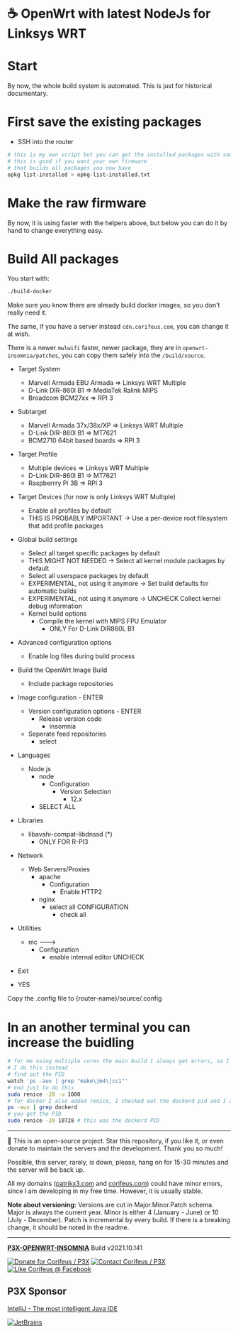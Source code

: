 [//]: #@corifeus-header

# ☕ OpenWrt with latest NodeJs for Linksys WRT

                        
[//]: #@corifeus-header:end

# Start

By now, the whole build system is automated. This is just for historical documentary.

# First save the existing packages

* SSH into the router

```bash
# this is my own script but you can get the installed packages with some hacking
# this is good if you want your own firmware
# that builds all packages you now have 
opkg list-installed > opkg-list-installed.txt
```

<!--
* mc
  * via Midnight Commander you add to your repo via shell patrikx3@192.168.1.30/home/patrikx3/Projects/patrikx3/p3x/openwrt-insomnia/router/{router-name}
* Copy the opkg-list-installed.txt file to {router-name}/opkg-list-installed.txt as well
-->

# Make the raw firmware

By now, it is using faster with the helpers above, but below you can do it by hand to change everything easy.

# Build All packages

You start with:
```bash
./build-docker
```

Make sure you know there are already build docker images, so you don't really need it.

The same, if you have a server instead ```cdn.corifeus.com```, you can change it at wish.

There is a newer ```mwlwifi``` faster, newer package, they are in ```openwrt-insomnia/patches```, you can copy them safely into the ```/build/source```. 


* Target System  
  * Marvell Armada EBU Armada => Linksys WRT Multiple
  * D-Link DIR-860l B1 => MediaTek Ralink MIPS
  * Broadcom BCM27xx => RPI 3  
  
* Subtarget
  * Marvell Armada 37x/38x/XP => Linksys WRT Multiple
  * D-Link DIR-860l B1 => MT7621 
  * BCM2710 64bit based boards => RPI 3 
  
* Target Profile  
  * Multiple devices => Linksys WRT Multiple
  * D-Link DIR-860l B1 => MT7621
  * Raspberrry Pi 3B => RPI 3   

* Target Devices (for now is only Linksys WRT Multiple)
  * Enable all profiles by default 
  * THIS IS PROBABLY IMPORTANT -> Use a per-device root filesystem that add profile packages  

     
* Global build settings
  * Select all target specific packages by default
  * THIS MIGHT NOT NEEDED -> Select all kernel module packages by default
  * Select all userspace packages by default
  * EXPERIMENTAL, not using it anymore -> Set build defaults for automatic builds
  * EXPERIMENTAL, not using it anymore -> UNCHECK Collect kernel debug information
  * Kernel build options
    * Compile the kernel with MIPS FPU Emulator
      * ONLY For D-Link DIR860L B1

* Advanced configuration options
  * Enable log files during build process
  
* Build the OpenWrt Image Build
  * Include package repositories
  
* Image configuration - ENTER
  * Version configuration options - ENTER
    * Release version code
      * insomnia    
  * Seperate feed repositories
    * select
            
* Languages
  * Node.js
    * node
      * Configuration
        * Version Selection
          * 12.x
    * SELECT ALL

* Libraries
  * libavahi-compat-libdnssd (*)  
    * ONLY FOR R-PI3        

* Network
  * Web Servers/Proxies
    * apache
      * Configuration
        * Enable HTTP2
    * nginx
        * select all CONFIGURATION
          * check all
        
    
* Utililties
  * mc --->
    * Configuration
      * enable internal editor UNCHECK
      
* Exit
* YES

Copy the .config file to {router-name}/source/.config

# In an another terminal you can increase the buidling 

```bash
# for me using multiple cores the main build I always get errors, so I always use just 1 core
# I do this instead
# find out the PID
watch 'ps -aux | grep "make\|m4\|cc1"'
# end just to do this
sudo renice -20 -u 1000
# for docker I also added renice, I checked out the dockerd pid and I added in
ps -aux | grep dockerd
# you get the PID
sudo renice -20 10728 # this was the dockerd PID
```


[//]: #@corifeus-footer

---

🙏 This is an open-source project. Star this repository, if you like it, or even donate to maintain the servers and the development. Thank you so much!

Possible, this server, rarely, is down, please, hang on for 15-30 minutes and the server will be back up.

All my domains ([patrikx3.com](https://patrikx3.com) and [corifeus.com](https://corifeus.com)) could have minor errors, since I am developing in my free time. However, it is usually stable.

**Note about versioning:** Versions are cut in Major.Minor.Patch schema. Major is always the current year. Minor is either 4 (January - June) or 10 (July - December). Patch is incremental by every build. If there is a breaking change, it should be noted in the readme.


---

[**P3X-OPENWRT-INSOMNIA**](https://corifeus.com/openwrt-insomnia) Build v2021.10.141

[![Donate for Corifeus / P3X](https://img.shields.io/badge/Donate-Corifeus-003087.svg)](https://www.paypal.com/cgi-bin/webscr?cmd=_s-xclick&hosted_button_id=QZVM4V6HVZJW6)  [![Contact Corifeus / P3X](https://img.shields.io/badge/Contact-P3X-ff9900.svg)](https://www.patrikx3.com/en/front/contact) [![Like Corifeus @ Facebook](https://img.shields.io/badge/LIKE-Corifeus-3b5998.svg)](https://www.facebook.com/corifeus.software)


## P3X Sponsor

[IntelliJ - The most intelligent Java IDE](https://www.jetbrains.com/?from=patrikx3)

[![JetBrains](https://cdn.corifeus.com/assets/svg/jetbrains-logo.svg)](https://www.jetbrains.com/?from=patrikx3)




[//]: #@corifeus-footer:end
